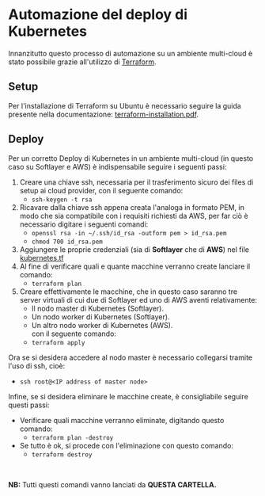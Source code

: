 # Automazione del deploy di Kubernetes

Innanzitutto questo processo di automazione su un ambiente multi-cloud è stato possibile grazie all'utilizzo di [Terraform](https://www.terraform.io/).
<br>
## Setup

Per l'installazione di Terraform su Ubuntu è necessario seguire la guida presente nella documentazione: [terraform-installation.pdf](doc/terraform-installation).

## Deploy

Per un corretto Deploy di Kubernetes in un ambiente multi-cloud (in questo caso su Softlayer e AWS) è indispensabile seguire i seguenti passi:
1. Creare una chiave ssh, necessaria per il trasferimento sicuro dei files di setup ai cloud provider, con il seguente comando:
    - ```ssh-keygen -t rsa```
2. Ricavare dalla chiave ssh appena creata l'analoga in formato PEM, in modo che sia compatibile con i requisiti richiesti da AWS, per far ciò è necessario digitare i seguenti comandi:
    - ```openssl rsa -in ~/.ssh/id_rsa -outform pem > id_rsa.pem```
    - ```chmod 700 id_rsa.pem```
3. Aggiungere le proprie credenziali (sia di __Softlayer__ che di __AWS__) nel file [kubernetes.tf](kubernetes.tf)
4. Al fine di verificare quali e quante macchine verranno create lanciare il comando:
    - ```terraform plan```
5. Creare effettivamente le macchine, che in questo caso saranno tre server virtuali di cui due di Softlayer ed uno di AWS aventi relativamente:
    - Il nodo master di Kubernetes (Softlayer).
    - Un nodo worker di Kubernetes (Softlayer).
    - Un altro nodo worker di Kubernetes (AWS).<br>
  con il seguente comando:
    - ```terraform apply```

Ora se si desidera accedere al nodo master è necessario collegarsi tramite l'uso di ssh, cioè:
  - ```ssh root@<IP address of master node>```

Infine, se si desidera eliminare le macchine create, è consigliabile seguire questi passi:
- Verificare quali macchine verranno eliminate, digitando questo comando:
  - ```terraform plan -destroy```
- Se tutto è ok, si procede con l'eliminazione con questo comando:
  - ```terraform destroy```

<br>

__NB:__ Tutti questi comandi vanno lanciati da __QUESTA CARTELLA.__
